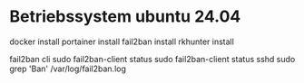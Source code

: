 # Betriebssystem ubuntu 24.04
docker install
portainer install 
fail2ban install 
rkhunter install


fail2ban cli sudo fail2ban-client status
             sudo fail2ban-client status sshd 
             sudo grep 'Ban' /var/log/fail2ban.log
